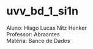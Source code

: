 # uvv_bd_1_si1n
Aluno: Hiago Lucas Nitz Henker
<br>
Professor: Abraantes
<br>
Matéria: Banco de Dados
<br>

